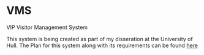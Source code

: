 # VMS
VIP Visitor Management System

This system is being created as part of my disseration at the University of Hull. The Plan for this system along with its requirements can
be found [here]()
